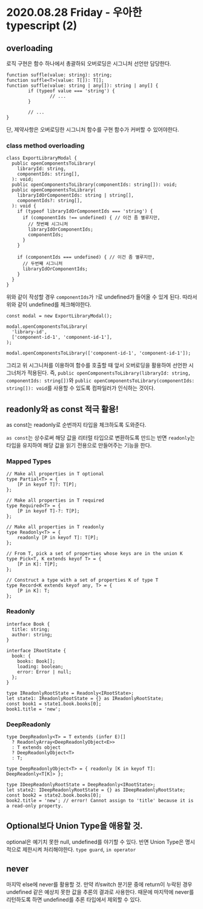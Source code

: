 # 2020.08.28 Friday - 우아한 typescript (2)

## overloading

로직 구현은 함수 하나에서 총괄하되 오버로딩은 시그니처 선언만 담당한다.

```tsx
function suffle(value: string): string;
function suffle<T>(value: T[]): T[];
function suffle(value: string | any[]): string | any[] {
		if (typeof value === 'string') {
				// ...
		}

		// ...
}
```

단, 제약사항은 오버로딩한 시그니처 함수를 구현 함수가 커버할 수 있어야한다.

### class method overloading

```tsx
class ExportLibraryModal {
  public openComponentsToLibrary(
    libraryId: string,
    componentIds: string[],
  ): void;
  public openComponentsToLibrary(componentIds: string[]): void;
  public openComponentsToLibrary(
    libraryIdOrComponentIds: string | string[],
    componentIds?: string[],
  ): void {
    if (typeof libraryIdOrComponentIds === 'string') {
      if (componentIds !== undefined) { // 이건 좀 별루지만,
        // 첫번째 시그니처
        libraryIdOrComponentIds;
        componentIds;
      }
    }

    if (componentIds === undefined) { // 이건 좀 별루지만,
      // 두번째 시그니처
      libraryIdOrComponentIds;
    }
  }
}
```

위와 같이 작성할 경우 `componentIds`가 `?`로 undefined가 들어올 수 있게 된다. 따라서 위와 같이 undefined를 체크해야한다.

```tsx
const modal = new ExportLibraryModal();

modal.openComponentsToLibrary(
  'library-id',
  ['component-id-1', 'component-id-1'],
);

modal.openComponentsToLibrary(['component-id-1', 'component-id-1']);
```

그리고 위 시그니처를 이용하여 함수를 호출할 때 앞서 오버로딩을 활용하여 선언한 시그너처가 적용된다.
즉, `public openComponentsToLibrary(libraryId: string, componentIds: string[])`와 `public openComponentsToLibrary(componentIds: string[]): void`를 사용할 수 있도록 컴파일러가 인식하는 것이다.

## readonly와 as const 적극 활용!

as const는 readonly로 순번까지 타입을 체크하도록 도와준다.

`as const`는 상수로써 해당 값을 리터럴 타입으로 변환하도록 만드는 반면 `readonly`는 타입을 유지하여 해당 값을 읽기 전용으로 만들어주는 기능을 한다.

### Mapped Types

```tsx
// Make all properties in T optional
type Partial<T> = {
    [P in keyof T]?: T[P];
};

// Make all properties in T required
type Required<T> = {
    [P in keyof T]-?: T[P];
};

// Make all properties in T readonly
type Readonly<T> = {
    readonly [P in keyof T]: T[P];
};

// From T, pick a set of properties whose keys are in the union K
type Pick<T, K extends keyof T> = {
    [P in K]: T[P];
};

// Construct a type with a set of properties K of type T
type Record<K extends keyof any, T> = {
    [P in K]: T;
};
```

### Readonly<T>

```tsx
interface Book {
  title: string;
  author: string;
}

interface IRootState {
  book: {
    books: Book[];
    loading: boolean;
    error: Error | null;
  };
}

type IReadonlyRootState = Readonly<IRootState>;
let state1: IReadonlyRootState = {} as IReadonlyRootState;
const book1 = state1.book.books[0];
book1.title = 'new';
```

### DeepReadonly<T>

```tsx
type DeepReadonly<T> = T extends (infer E)[]
  ? ReadonlyArray<DeepReadonlyObject<E>>
  : T extends object
  ? DeepReadonlyObject<T>
  : T;

type DeepReadonlyObject<T> = { readonly [K in keyof T]: DeepReadonly<T[K]> };

type IDeepReadonlyRootState = DeepReadonly<IRootState>;
let state2: IDeepReadonlyRootState = {} as IDeepReadonlyRootState;
const book2 = state2.book.books[0];
book2.title = 'new'; // error! Cannot assign to 'title' because it is a read-only property.
```

## Optional보다 Union Type을 애용할 것.

optional은 예기치 못한 null, undefined를 야기할 수 있다. 반면 Union Type은 명시적으로 제한시켜 처리해야한다. `type guard`, `in operator`

## never

마지막 else에 never를 활용할 것. 만약 if/switch 분기문 중에 return이 누락된 경우 undefined 같은 예상치 못한 값을 추론의 결과로 사용한다. 때문에 마지막에 never를 리턴하도록 하면 undefined를 추론 타입에서 제외할 수 있다.